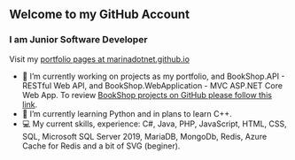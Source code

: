 ## Welcome to my GitHub Account
### I am Junior Software Developer

Visit my <a href="https://marinadotnet.github.io" title="GitHub portfolio pages">portfolio pages at marinadotnet.github.io</a>


- 🔭 I’m currently working on projects as my portfolio, and BookShop.API - RESTful Web API, and BookShop.WebApplication - MVC ASP.NET Core Web App. To review <a href="https://github.com/msichova/BookShop" title="GitHu repository of Book Shop projects"> BookShop projects on GitHub please follow this link</a>.
- 🌱 I’m currently learning Python and in plans to learn C++.
- 💻 My current skills, experience: C#, Java, PHP, JavaScript, HTML, CSS, SQL, Microsoft SQL Server 2019, MariaDB, MongoDb, Redis, Azure Cache for Redis and a bit of SVG (beginer).

<!--
**msichova/msichova** is a ✨ _special_ ✨ repository because its `README.md` (this file) appears on your GitHub profile.

Here are some ideas to get you started:

- 🔭 I’m currently working on ...
- 🌱 I’m currently learning ...
- 👯 I’m looking to collaborate on ...
- 🤔 I’m looking for help with ...
- 💬 Ask me about ...
- 📫 How to reach me: ...
- 😄 Pronouns: ...
- ⚡ Fun fact: ...
-->
